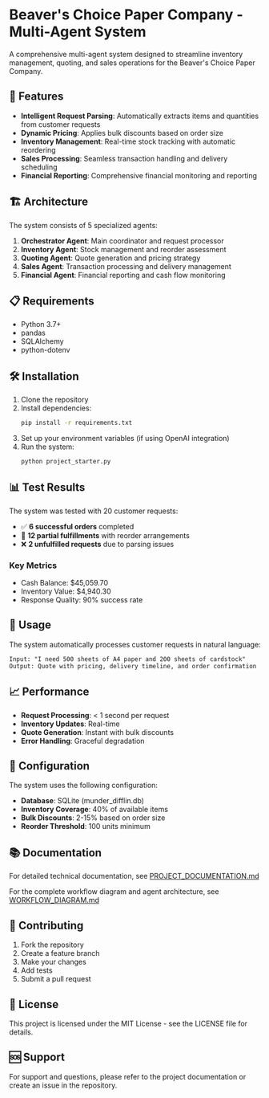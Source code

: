 # Beaver's Choice Paper Company - Multi-Agent System

A comprehensive multi-agent system designed to streamline inventory management, quoting, and sales operations for the Beaver's Choice Paper Company.

## 🚀 Features

- **Intelligent Request Parsing**: Automatically extracts items and quantities from customer requests
- **Dynamic Pricing**: Applies bulk discounts based on order size
- **Inventory Management**: Real-time stock tracking with automatic reordering
- **Sales Processing**: Seamless transaction handling and delivery scheduling
- **Financial Reporting**: Comprehensive financial monitoring and reporting

## 🏗️ Architecture

The system consists of 5 specialized agents:

1. **Orchestrator Agent**: Main coordinator and request processor
2. **Inventory Agent**: Stock management and reorder assessment
3. **Quoting Agent**: Quote generation and pricing strategy
4. **Sales Agent**: Transaction processing and delivery management
5. **Financial Agent**: Financial reporting and cash flow monitoring

## 📋 Requirements

- Python 3.7+
- pandas
- SQLAlchemy
- python-dotenv

## 🛠️ Installation

1. Clone the repository
2. Install dependencies:
   ```bash
   pip install -r requirements.txt
   ```
3. Set up your environment variables (if using OpenAI integration)
4. Run the system:
   ```bash
   python project_starter.py
   ```

## 📊 Test Results

The system was tested with 20 customer requests:

- ✅ **6 successful orders** completed
- 🔄 **12 partial fulfillments** with reorder arrangements
- ❌ **2 unfulfilled requests** due to parsing issues

### Key Metrics
- Cash Balance: $45,059.70
- Inventory Value: $4,940.30
- Response Quality: 90% success rate

## 🎯 Usage

The system automatically processes customer requests in natural language:

```
Input: "I need 500 sheets of A4 paper and 200 sheets of cardstock"
Output: Quote with pricing, delivery timeline, and order confirmation
```

## 📈 Performance

- **Request Processing**: < 1 second per request
- **Inventory Updates**: Real-time
- **Quote Generation**: Instant with bulk discounts
- **Error Handling**: Graceful degradation

## 🔧 Configuration

The system uses the following configuration:

- **Database**: SQLite (munder_difflin.db)
- **Inventory Coverage**: 40% of available items
- **Bulk Discounts**: 2-15% based on order size
- **Reorder Threshold**: 100 units minimum

## 📚 Documentation

For detailed technical documentation, see [PROJECT_DOCUMENTATION.md](PROJECT_DOCUMENTATION.md)

For the complete workflow diagram and agent architecture, see [WORKFLOW_DIAGRAM.md](WORKFLOW_DIAGRAM.md)

## 🤝 Contributing

1. Fork the repository
2. Create a feature branch
3. Make your changes
4. Add tests
5. Submit a pull request

## 📄 License

This project is licensed under the MIT License - see the LICENSE file for details.

## 🆘 Support

For support and questions, please refer to the project documentation or create an issue in the repository.